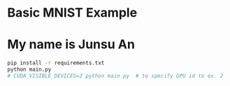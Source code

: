 # Basic MNIST Example
# My name is Junsu An
```bash
pip install -r requirements.txt
python main.py
# CUDA_VISIBLE_DEVICES=2 python main.py  # to specify GPU id to ex. 2
```
